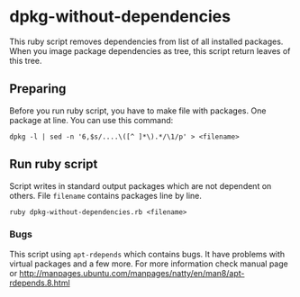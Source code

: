 dpkg-without-dependencies
=========================

This ruby script removes dependencies from list of all installed packages. When you image package dependencies as tree, this script return leaves of this tree.


## Preparing

Before you run ruby script, you have to make file with packages. One package at line. You can use this command:

    dpkg -l | sed -n '6,$s/....\([^ ]*\).*/\1/p' > <filename>

## Run ruby script

Script writes in standard output packages which are not dependent on others. File `filename` contains packages line by line.

    ruby dpkg-without-dependencies.rb <filename>

### Bugs

This script using `apt-rdepends` which contains bugs. It have problems with virtual packages and a few more.
For more information check manual page or http://manpages.ubuntu.com/manpages/natty/en/man8/apt-rdepends.8.html
